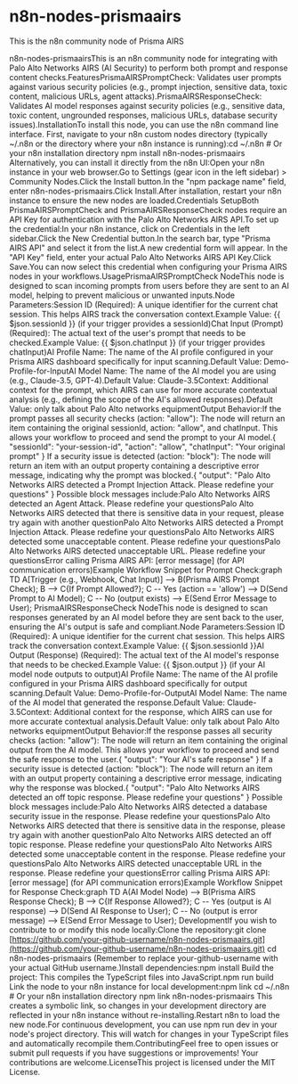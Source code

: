 # n8n-nodes-prismaairs
This is the n8n community node of Prisma AIRS

n8n-nodes-prismaairsThis is an n8n community node for integrating with Palo Alto Networks AIRS (AI Security) to perform both prompt and response content checks.FeaturesPrismaAIRSPromptCheck: Validates user prompts against various security policies (e.g., prompt injection, sensitive data, toxic content, malicious URLs, agent attacks).PrismaAIRSResponseCheck: Validates AI model responses against security policies (e.g., sensitive data, toxic content, ungrounded responses, malicious URLs, database security issues).InstallationTo install this node, you can use the n8n command line interface. First, navigate to your n8n custom nodes directory (typically ~/.n8n or the directory where your n8n instance is running):cd ~/.n8n # Or your n8n installation directory
npm install n8n-nodes-prismaairs
Alternatively, you can install it directly from the n8n UI:Open your n8n instance in your web browser.Go to Settings (gear icon in the left sidebar) > Community Nodes.Click the Install button.In the "npm package name" field, enter n8n-nodes-prismaairs.Click Install.After installation, restart your n8n instance to ensure the new nodes are loaded.Credentials SetupBoth PrismaAIRSPromptCheck and PrismaAIRSResponseCheck nodes require an API Key for authentication with the Palo Alto Networks AIRS API.To set up the credential:In your n8n instance, click on Credentials in the left sidebar.Click the New Credential button.In the search bar, type "Prisma AIRS API" and select it from the list.A new credential form will appear. In the "API Key" field, enter your actual Palo Alto Networks AIRS API Key.Click Save.You can now select this credential when configuring your Prisma AIRS nodes in your workflows.UsagePrismaAIRSPromptCheck NodeThis node is designed to scan incoming prompts from users before they are sent to an AI model, helping to prevent malicious or unwanted inputs.Node Parameters:Session ID (Required): A unique identifier for the current chat session. This helps AIRS track the conversation context.Example Value: {{ $json.sessionId }} (if your trigger provides a sessionId)Chat Input (Prompt) (Required): The actual text of the user's prompt that needs to be checked.Example Value: {{ $json.chatInput }} (if your trigger provides chatInput)AI Profile Name: The name of the AI profile configured in your Prisma AIRS dashboard specifically for input scanning.Default Value: Demo-Profile-for-InputAI Model Name: The name of the AI model you are using (e.g., Claude-3.5, GPT-4).Default Value: Claude-3.5Context: Additional context for the prompt, which AIRS can use for more accurate contextual analysis (e.g., defining the scope of the AI's allowed responses).Default Value: only talk about Palo Alto networks equipmentOutput Behavior:If the prompt passes all security checks (action: "allow"): The node will return an item containing the original sessionId, action: "allow", and chatInput. This allows your workflow to proceed and send the prompt to your AI model.{
  "sessionId": "your-session-id",
  "action": "allow",
  "chatInput": "Your original prompt"
}
If a security issue is detected (action: "block"): The node will return an item with an output property containing a descriptive error message, indicating why the prompt was blocked.{
  "output": "Palo Alto Networks AIRS detected a Prompt Injection Attack. Please redefine your questions"
}
Possible block messages include:Palo Alto Networks AIRS detected an Agent Attack. Please redefine your questionsPalo Alto Networks AIRS detected that there is sensitive data in your request, please try again with another questionPalo Alto Networks AIRS detected a Prompt Injection Attack. Please redefine your questionsPalo Alto Networks AIRS detected some unacceptable content. Please redefine your questionsPalo Alto Networks AIRS detected unacceptable URL. Please redefine your questionsError calling Prisma AIRS API: [error message] (for API communication errors)Example Workflow Snippet for Prompt Check:graph TD
    A[Trigger (e.g., Webhook, Chat Input)] --> B(Prisma AIRS Prompt Check);
    B --> C{If Prompt Allowed?};
    C -- Yes (action == 'allow') --> D(Send Prompt to AI Model);
    C -- No (output exists) --> E(Send Error Message to User);
PrismaAIRSResponseCheck NodeThis node is designed to scan responses generated by an AI model before they are sent back to the user, ensuring the AI's output is safe and compliant.Node Parameters:Session ID (Required): A unique identifier for the current chat session. This helps AIRS track the conversation context.Example Value: {{ $json.sessionId }}AI Output (Response) (Required): The actual text of the AI model's response that needs to be checked.Example Value: {{ $json.output }} (if your AI model node outputs to output)AI Profile Name: The name of the AI profile configured in your Prisma AIRS dashboard specifically for output scanning.Default Value: Demo-Profile-for-OutputAI Model Name: The name of the AI model that generated the response.Default Value: Claude-3.5Context: Additional context for the response, which AIRS can use for more accurate contextual analysis.Default Value: only talk about Palo Alto networks equipmentOutput Behavior:If the response passes all security checks (action: "allow"): The node will return an item containing the original output from the AI model. This allows your workflow to proceed and send the safe response to the user.{
  "output": "Your AI's safe response"
}
If a security issue is detected (action: "block"): The node will return an item with an output property containing a descriptive error message, indicating why the response was blocked.{
  "output": "Palo Alto Networks AIRS detected an off topic response. Please redefine your questions"
}
Possible block messages include:Palo Alto Networks AIRS detected a database security issue in the response. Please redefine your questionsPalo Alto Networks AIRS detected that there is sensitive data in the response, please try again with another questionPalo Alto Networks AIRS detected an off topic response. Please redefine your questionsPalo Alto Networks AIRS detected some unacceptable content in the response. Please redefine your questionsPalo Alto Networks AIRS detected unacceptable URL in the response. Please redefine your questionsError calling Prisma AIRS API: [error message] (for API communication errors)Example Workflow Snippet for Response Check:graph TD
    A(AI Model Node) --> B(Prisma AIRS Response Check);
    B --> C{If Response Allowed?};
    C -- Yes (output is AI response) --> D(Send AI Response to User);
    C -- No (output is error message) --> E(Send Error Message to User);
DevelopmentIf you wish to contribute to or modify this node locally:Clone the repository:git clone [https://github.com/your-github-username/n8n-nodes-prismaairs.git](https://github.com/your-github-username/n8n-nodes-prismaairs.git)
cd n8n-nodes-prismaairs
(Remember to replace your-github-username with your actual GitHub username.)Install dependencies:npm install
Build the project: This compiles the TypeScript files into JavaScript.npm run build
Link the node to your n8n instance for local development:npm link
cd ~/.n8n # Or your n8n installation directory
npm link n8n-nodes-prismaairs
This creates a symbolic link, so changes in your development directory are reflected in your n8n instance without re-installing.Restart n8n to load the new node.For continuous development, you can use npm run dev in your node's project directory. This will watch for changes in your TypeScript files and automatically recompile them.ContributingFeel free to open issues or submit pull requests if you have suggestions or improvements! Your contributions are welcome.LicenseThis project is licensed under the MIT License.
